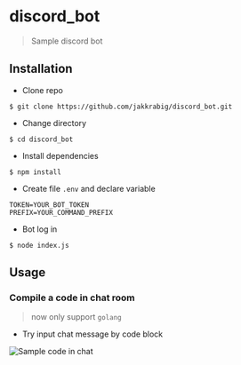 # discord_bot

>Sample discord bot

## Installation

- Clone repo

```shell
$ git clone https://github.com/jakkrabig/discord_bot.git
```


- Change directory

```shell
$ cd discord_bot
```

- Install dependencies

```shell
$ npm install
```

- Create file `.env` and declare variable

```
TOKEN=YOUR_BOT_TOKEN
PREFIX=YOUR_COMMAND_PREFIX
```

- Bot log in
```shell
$ node index.js
```

## Usage

### Compile a code in chat room

>now only support `golang`

- Try input chat message by code block 

<img src="https://i.imgur.com/BCsQfon.png" title="Sample code in chat" alt="Sample code in chat">
